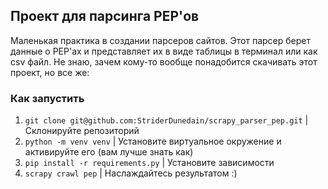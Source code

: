 ## Проект для парсинга PEP'ов
Маленькая практика в создании парсеров сайтов. Этот парсер берет данные о PEP'ах и представляет их в виде таблицы в терминал или как csv файл. Не знаю, зачем кому-то вообще понадобится скачивать этот проект, но все же:

### Как запустить
1. `git clone git@github.com:StriderDunedain/scrapy_parser_pep.git` | Склонируйте репозиторий
2. `python -m venv venv` | Установите виртуальное окружение и активируйте его (вам лучше знать как)
3. `pip install -r requirements.py` | Установите зависимости
4. `scrapy crawl pep` | Наслаждайтесь результатом :)
